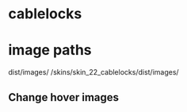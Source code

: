 # cablelocks

# image paths
dist/images/
/skins/skin_22_cablelocks/dist/images/

## Change hover images

